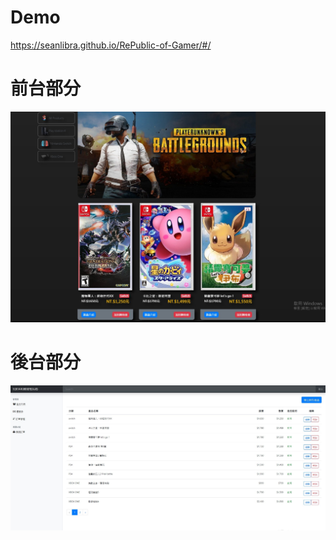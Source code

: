 # Demo

https://seanlibra.github.io/RePublic-of-Gamer/#/

# 前台部分

![image](https://github.com/seanlibra/RePublic-of-Gamer/blob/master/messageImage_1577351805496.jpg)
# 後台部分
![image](https://github.com/seanlibra/RePublic-of-Gamer/blob/master/messageImage_1577352286489.jpg)
